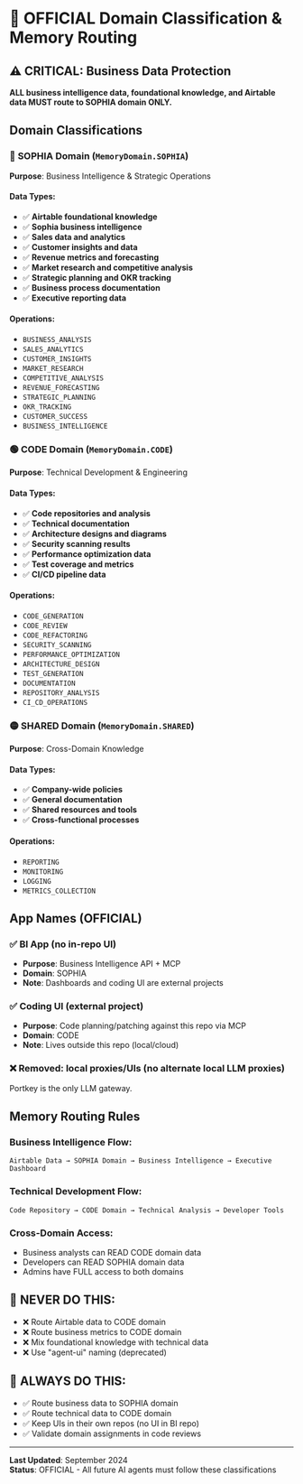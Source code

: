 # 🎯 OFFICIAL Domain Classification & Memory Routing

## ⚠️ CRITICAL: Business Data Protection

**ALL business intelligence data, foundational knowledge, and Airtable data MUST route to SOPHIA domain ONLY.**

## Domain Classifications

### 🔵 **SOPHIA Domain** (`MemoryDomain.SOPHIA`)
**Purpose**: Business Intelligence & Strategic Operations

#### Data Types:
- ✅ **Airtable foundational knowledge**
- ✅ **Sophia business intelligence**  
- ✅ **Sales data and analytics**
- ✅ **Customer insights and data**
- ✅ **Revenue metrics and forecasting**
- ✅ **Market research and competitive analysis**
- ✅ **Strategic planning and OKR tracking**
- ✅ **Business process documentation**
- ✅ **Executive reporting data**

#### Operations:
- `BUSINESS_ANALYSIS`
- `SALES_ANALYTICS` 
- `CUSTOMER_INSIGHTS`
- `MARKET_RESEARCH`
- `COMPETITIVE_ANALYSIS`
- `REVENUE_FORECASTING`
- `STRATEGIC_PLANNING`
- `OKR_TRACKING`
- `CUSTOMER_SUCCESS`
- `BUSINESS_INTELLIGENCE`

### 🟢 **CODE Domain** (`MemoryDomain.CODE`)
**Purpose**: Technical Development & Engineering

#### Data Types:
- ✅ **Code repositories and analysis**
- ✅ **Technical documentation**
- ✅ **Architecture designs and diagrams**
- ✅ **Security scanning results**
- ✅ **Performance optimization data**
- ✅ **Test coverage and metrics**
- ✅ **CI/CD pipeline data**

#### Operations:
- `CODE_GENERATION`
- `CODE_REVIEW`
- `CODE_REFACTORING`
- `SECURITY_SCANNING`
- `PERFORMANCE_OPTIMIZATION`
- `ARCHITECTURE_DESIGN`
- `TEST_GENERATION`
- `DOCUMENTATION`
- `REPOSITORY_ANALYSIS`
- `CI_CD_OPERATIONS`

### 🟡 **SHARED Domain** (`MemoryDomain.SHARED`)
**Purpose**: Cross-Domain Knowledge

#### Data Types:
- ✅ **Company-wide policies**
- ✅ **General documentation**
- ✅ **Shared resources and tools**
- ✅ **Cross-functional processes**

#### Operations:
- `REPORTING`
- `MONITORING`
- `LOGGING`
- `METRICS_COLLECTION`

## App Names (OFFICIAL)

### ✅ BI App (no in-repo UI)
- **Purpose**: Business Intelligence API + MCP
- **Domain**: SOPHIA
- **Note**: Dashboards and coding UI are external projects

### ✅ Coding UI (external project)
- **Purpose**: Code planning/patching against this repo via MCP
- **Domain**: CODE
- **Note**: Lives outside this repo (local/cloud)

### ❌ Removed: local proxies/UIs (no alternate local LLM proxies)
Portkey is the only LLM gateway.

## Memory Routing Rules

### Business Intelligence Flow:
```
Airtable Data → SOPHIA Domain → Business Intelligence → Executive Dashboard
```

### Technical Development Flow:
```
Code Repository → CODE Domain → Technical Analysis → Developer Tools
```

### Cross-Domain Access:
- Business analysts can READ CODE domain data
- Developers can READ SOPHIA domain data  
- Admins have FULL access to both domains

## 🚨 NEVER DO THIS:
- ❌ Route Airtable data to CODE domain
- ❌ Route business metrics to CODE domain  
- ❌ Mix foundational knowledge with technical data
- ❌ Use "agent-ui" naming (deprecated)

## 🎯 ALWAYS DO THIS:
- ✅ Route business data to SOPHIA domain
- ✅ Route technical data to CODE domain
- ✅ Keep UIs in their own repos (no UI in BI repo)
- ✅ Validate domain assignments in code reviews

---

**Last Updated**: September 2024  
**Status**: OFFICIAL - All future AI agents must follow these classifications

